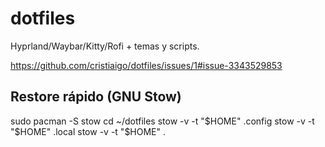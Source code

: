 # dotfiles
Hyprland/Waybar/Kitty/Rofi + temas y scripts.

https://github.com/cristiaigo/dotfiles/issues/1#issue-3343529853


## Restore rápido (GNU Stow)

sudo pacman -S stow
cd ~/dotfiles
stow -v -t "$HOME" .config
stow -v -t "$HOME" .local
stow -v -t "$HOME" .
